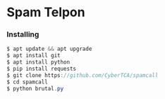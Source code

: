 <h1> Spam Telpon</h1>


<h3>Installing</h3>

```java
$ apt update && apt upgrade
$ apt install git
$ apt install python
$ pip install requests
$ git clone https://github.com/CyberTCA/spamcall
$ cd spamcall
$ python brutal.py
```
